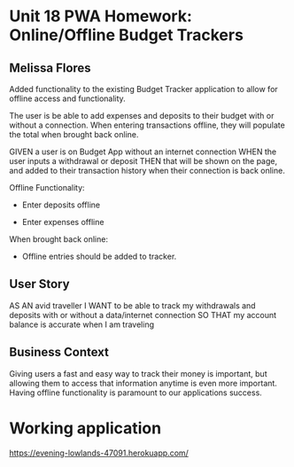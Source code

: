 # Unit 18 PWA Homework: Online/Offline Budget Trackers
## Melissa Flores

Added functionality to the existing Budget Tracker application to allow for offline access and functionality.

The user is be able to add expenses and deposits to their budget with or without a connection. When entering transactions offline, they will populate the total when brought back online.

GIVEN a user is on Budget App without an internet connection
WHEN the user inputs a withdrawal or deposit
THEN that will be shown on the page, and added to their transaction history when their connection is back online.

Offline Functionality:

  * Enter deposits offline

  * Enter expenses offline

When brought back online:

  * Offline entries should be added to tracker.

## User Story
AS AN avid traveller
I WANT to be able to track my withdrawals and deposits with or without a data/internet connection
SO THAT my account balance is accurate when I am traveling


## Business Context

Giving users a fast and easy way to track their money is important, but allowing them to access that information anytime is even more important. Having offline functionality is paramount to our applications success.

# Working application
https://evening-lowlands-47091.herokuapp.com/

